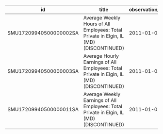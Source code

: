 | id                     | title                                                                                    | observation_start   | observation_end   |
|------------------------|------------------------------------------------------------------------------------------|---------------------|-------------------|
| SMU17209940500000002SA | Average Weekly Hours of All Employees: Total Private in Elgin, IL (MD) (DISCONTINUED)    | 2011-01-01          | 2022-03-01        |
| SMU17209940500000003SA | Average Hourly Earnings of All Employees: Total Private in Elgin, IL (MD) (DISCONTINUED) | 2011-01-01          | 2022-03-01        |
| SMU17209940500000011SA | Average Weekly Earnings of All Employees: Total Private in Elgin, IL (MD) (DISCONTINUED) | 2011-01-01          | 2022-03-01        |